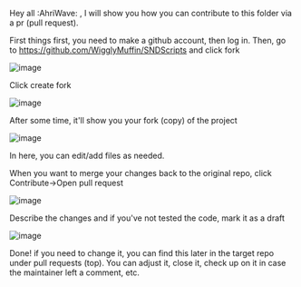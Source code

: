 Hey all :AhriWave: , I will show you how you can contribute to this folder via a pr (pull request).

First things first, you need to make a github account, then log in.
Then, go to https://github.com/WigglyMuffin/SNDScripts and click fork

![image](https://github.com/user-attachments/assets/823da9da-c6cc-42db-8691-b82d1393139c)

Click create fork

![image](https://github.com/user-attachments/assets/bb6ca756-1704-414e-aa2d-81d8665954d4)

After some time, it'll show you your fork (copy) of the project

![image](https://github.com/user-attachments/assets/22ff93d8-e3c6-44fc-aa37-4013c6edff8e)

In here, you can edit/add files as needed.

When you want to merge your changes back to the original repo, click Contribute->Open pull request

![image](https://github.com/user-attachments/assets/48d420c2-df1d-4dbe-be06-aa8713c67b18)

Describe the changes and if you've not tested the code, mark it as a draft

![image](https://github.com/user-attachments/assets/6593cf18-34ed-48aa-aefb-fe12d4c638f5)

Done! if you need to change it, you can find this later in the target repo under pull requests (top). You can adjust it, close it, check up on it in case the maintainer left a comment, etc.
